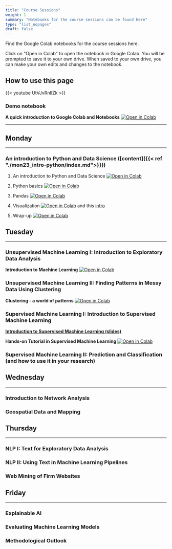 ```yaml
---
title: "Course Sessions"
weight: 1
summary: "Notebooks for the course sessions can be found here"
type: "list_nopages"
draft: false
---
```


Find the Google Colab notebooks for the course sessions here.

Click on "Open in Colab" to open the notebook in Google Colab. You will be prompted to save it to your own drive. When saved to your own drive, you can make your own edits and changes to the notebook.

## How to use this page
{{< youtube UtVJvRnIlZk >}}

### Demo notebook

**A quick introduction to Google Colab and Notebooks** [![Open in Colab](https://colab.research.google.com/assets/colab-badge.svg)](https://colab.research.google.com/github/CALDISS-AAU/sdsphd20/blob/master/notebooks/check-ins/sdsphd20_colab-demo.ipynb#&offline=true&sandboxMode=true)

---
## Monday
---
### An introduction to Python and Data Science ([content]({{< ref "./mon23_intro-python/index.md">}}))

1. An introduction to Python and Data Science [![Open in Colab](https://colab.research.google.com/assets/colab-badge.svg)](https://colab.research.google.com/github/CALDISS-AAU/sdsphd20/blob/master/notebooks/mon23/intro.ipynb#&offline=true&sandboxMode=true)

2. Python basics [![Open in Colab](https://colab.research.google.com/assets/colab-badge.svg)](https://colab.research.google.com/github/CALDISS-AAU/sdsphd20/blob/master/notebooks/mon23/python_intro.ipynb#&offline=true&sandboxMode=true)

3. Pandas [![Open in Colab](https://colab.research.google.com/assets/colab-badge.svg)](https://colab.research.google.com/github/CALDISS-AAU/sdsphd20/blob/master/notebooks/mon23/pandas.ipynb#&offline=true&sandboxMode=true)

4. Visualization [![Open in Colab](https://colab.research.google.com/assets/colab-badge.svg)](https://colab.research.google.com/github/CALDISS-AAU/sdsphd20/blob/master/notebooks/mon23/visualization.ipynb#&offline=true&sandboxMode=true) and this [intro](https://raw.githubusercontent.com/CALDISS-AAU/sdsphd20/master/notebooks/mon23/visual_intro.pdf)

5. Wrap-up [![Open in Colab](https://colab.research.google.com/assets/colab-badge.svg)](https://colab.research.google.com/github/CALDISS-AAU/sdsphd20/blob/master/notebooks/mon23/wrap_up.ipynb#&offline=true&sandboxMode=true)

## Tuesday

---

### Unsupervised Machine Learning I: Introduction to Exploratory Data Analysis

**Introduction to Machine Learning** [![Open in Colab](https://colab.research.google.com/assets/colab-badge.svg)](https://colab.research.google.com/github/CALDISS-AAU/sdsphd20/blob/master/notebooks/tue24/SDSPhD20_intro-UML.ipynb#&offline=true&sandboxMode=true)


### Unsupervised Machine Learning II: Finding Patterns in Messy Data Using Clustering

**Clustering - a world of patterns** [![Open in Colab](https://colab.research.google.com/assets/colab-badge.svg)](https://colab.research.google.com/github/CALDISS-AAU/sdsphd20/blob/master/notebooks/tue24/clustering.ipynb#&offline=true&sandboxMode=true)


### Supervised Machine Learning I: Introduction to Supervised Machine Learning

**[Introduction to Supervised Machine Learning (slides)](https://raw.githubusercontent.com/CALDISS-AAU/sdsphd20/master/notebooks/tue24/SML_introduction_theory.html)**

**Hands-on Tutorial in Supervised Machine Learning** [![Open in Colab](https://colab.research.google.com/assets/colab-badge.svg)](https://colab.research.google.com/github/CALDISS-AAU/sdsphd20/blob/master/notebooks/tue24/SDSPhD20_Supervised-ML-tutorial.ipynb#&offline=true&sandboxMode=true)

### Supervised Machine Learning II: Prediction and Classification (and how to use it in your research)




## Wednesday
---

### Introduction to Network Analysis



### Geospatial Data and Mapping



## Thursday
---

### NLP I: Text for Exploratory Data Analysis



### NLP II: Using Text in Machine Learning Pipelines



### Web Mining of Firm Websites




## Friday
---

### Explainable AI



### Evaluating Machine Learning Models



### Methodological Outlook




